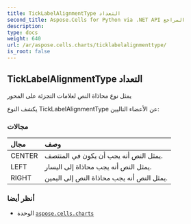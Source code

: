 ```yaml
---
title: TickLabelAlignmentType التعداد
second_title: Aspose.Cells for Python via .NET API المراجع
description:
type: docs
weight: 640
url: /ar/aspose.cells.charts/ticklabelalignmenttype/
is_root: false
---
```

##  TickLabelAlignmentType التعداد
يمثل نوع محاذاة النص لعلامات التجزئة على المحور



يكشف النوع TickLabelAlignmentType عن الأعضاء التاليين:

###  مجالات
| مجال| وصف|
| :- | :- |
| CENTER | يمثل النص أنه يجب أن يكون في المنتصف.|
| LEFT | يمثل النص أنه يجب محاذاة إلى اليسار.|
| RIGHT | يمثل النص أنه يجب محاذاة النص إلى اليمين.|



###  أنظر أيضا
* الوحدة [`aspose.cells.charts`](..)
